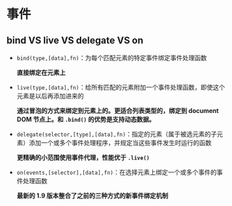 # 事件
## bind VS live VS delegate VS on
- `bind(type,[data],fn)`：为每个匹配元素的特定事件绑定事件处理函数

    **直接绑定在元素上**

- `live(type,[data],fn)`：给所有匹配的元素附加一个事件处理函数，即使这个元素是以后再添加进来的

    **通过冒泡的方式来绑定到元素上的。更适合列表类型的，绑定到 document DOM 节点上。和 `.bind()` 的优势是支持动态数据。**

- `delegate(selector,[type],[data],fn)`：指定的元素（属于被选元素的子元素）添加一个或多个事件处理程序，并规定当这些事件发生时运行的函数

    **更精确的小范围使用事件代理，性能优于 `.live()`**

- `on(events,[selector],[data],fn)`：在选择元素上绑定一个或多个事件的事件处理函数

    **最新的 1.9 版本整合了之前的三种方式的新事件绑定机制**

    